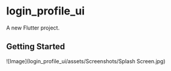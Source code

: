 # login_profile_ui

A new Flutter project.

## Getting Started

![Image](login_profile_ui/assets/Screenshots/Splash Screen.jpg)